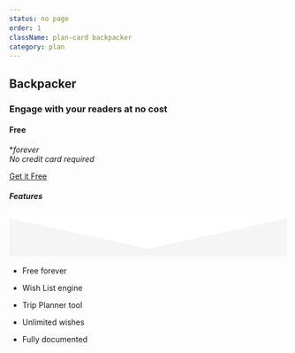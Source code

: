 ```yaml
---
status: no page
order: 1
className: plan-card backpacker
category: plan
---
```



<!--- ![Backpacker](../../images/hiking.svg) -->

## Backpacker

<!-- Boost initial blog traffic at no cost -->

### Engage with your readers at no cost

#### Free

*_forever<br/>No credit card required_

[Get it Free](/plans/subscription/backpacker/)

##### Features

![triangle](../../images/triangle-down.svg)

- Free forever

- Wish List engine

- Trip Planner tool

- Unlimited wishes

- Fully documented
